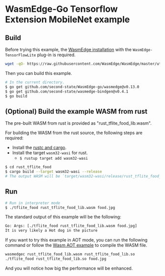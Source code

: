 # WasmEdge-Go Tensorflow Extension MobileNet example

## Build

Before trying this example, the [WasmEdge installation](https://wasmedge.org/docs/start/install) with the `WasmEdge-TensorFlowLite` plug-in is required.

```bash
wget -qO- https://raw.githubusercontent.com/WasmEdge/WasmEdge/master/utils/install.sh | bash -s -- --plugins wasmedge_tensorflowlite -v 0.13.0
```

Then you can build this example.

```bash
# In the current directory.
$ go get github.com/second-state/WasmEdge-go/wasmedge@v0.13.0
$ go get github.com/second-state/wasmedge-bindgen@v0.4.1
$ go build
```

## (Optional) Build the example WASM from rust

The pre-built WASM from rust is provided as "rust_tflite_food_lib.wasm".

For building the WASM from the rust source, the following steps are required:

* Install the [rustc and cargo](https://www.rust-lang.org/tools/install).
* Install the target `wasm32-wasi` for rust.
  * `$ rustup target add wasm32-wasi`

```bash
$ cd rust_tflite_food
$ cargo build --target wasm32-wasi --release
# The output WASM will be `target/wasm32-wasi/release/rust_tflite_food_lib.wasm`.
```

## Run

```bash
# Run in interpreter mode
$ ./tflite_food rust_tflite_food_lib.wasm food.jpg
```

The standard output of this example will be the following:

```bash
Go: Args: [./tflite_food rust_tflite_food_lib.wasm food.jpg]
It is very likely a Hot dog in the picture
```

If you want to try this example in AOT mode, you can run the following command or follow the [Wasm AOT example](https://github.com/second-state/WasmEdge-go-examples/tree/master/go_WasmAOT) to compile the WASM file.

```bash
wasmedgec rust_tflite_food_lib.wasm rust_tflite_food_lib.so
./tflite_food rust_tflite_food_lib.so food.jpg
```

And you will notice how big the performance will be enhanced.
